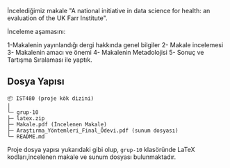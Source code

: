İncelediğimiz makale "A national initiative in data science for health: an evaluation of the UK Farr
Institute".

İnceleme aşamasını:

1-Makalenin yayınlandığı dergi hakkında genel bilgiler
2- Makale incelemesi
3- Makalenin amacı ve önemi
4- Makalenin Metadolojisi
5- Sonuç ve Tartışma
Sıralaması ile yaptık. 

## Dosya Yapısı
```
📦 IST480 (proje kök dizini)
│
└─ grup-10
├─ latex.zip
├─ Makale.pdf (İncelenen Makale)
├─ Araştırma_Yöntemleri_Final_Ödevi.pdf (sunum dosyası)
└─ README.md
```
Proje dosya yapısı yukarıdaki gibi olup, `grup-10` klasöründe LaTeX kodları,incelenen makale ve sunum dosyası bulunmaktadır.
